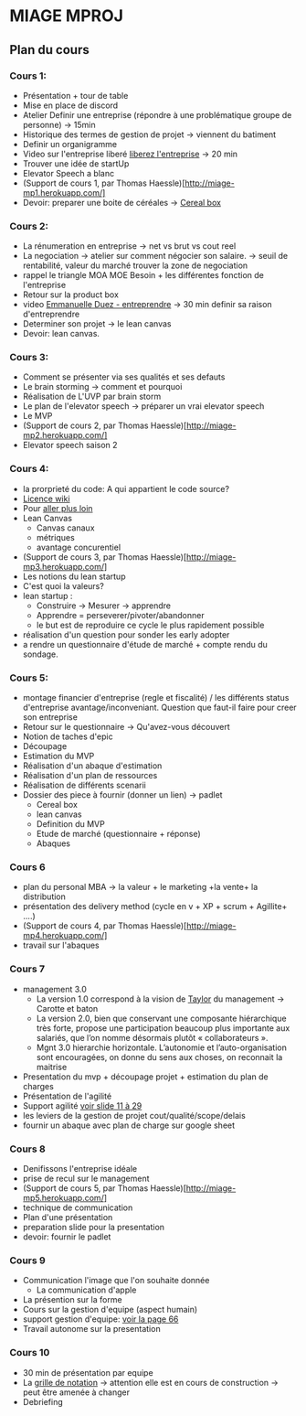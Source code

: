 # MIAGE MPROJ

## Plan du cours

### Cours 1:

- Présentation + tour de table
- Mise en place de discord
- Atelier Definir une entreprise (répondre à une problématique groupe de personne) -> 15min 
- Historique des termes de gestion de projet -> viennent du batiment
-  Definir un organigramme
- Video sur l'entreprise liberé  [liberez l'entreprise](https://youtu.be/9oZUMzQDaw8)  -> 20 min
- Trouver une idée de startUp
- Elevator Speech a blanc
- (Support de cours 1, par Thomas Haessle)[http://miage-mp1.herokuapp.com/]
- Devoir: preparer une boite de céréales -> [Cereal box](https://blog.myagilepartner.fr/index.php/2017/02/14/product-vision-box/)

### Cours 2:
- La rénumeration en entreprise -> net vs brut vs cout reel
- La negociation -> atelier sur comment négocier son salaire. -> seuil de rentabilité, valeur du marché trouver la zone de negociation
- rappel le triangle MOA MOE Besoin + les différentes fonction de l'entreprise
- Retour sur la product box
-  video [Emmanuelle Duez - entreprendre](https://www.youtube.com/watch?v=7UyxSTayk2k) -> 30 min definir sa raison d'entreprendre
- Determiner son projet -> le lean canvas
- Devoir: lean canvas.

### Cours 3:
- Comment se présenter via ses qualités et ses defauts
- Le brain storming -> comment et pourquoi
- Réalisation de L'UVP par brain storm
- Le plan de l'elevator speech -> préparer un vrai elevator speech
- Le MVP
- (Support de cours 2, par Thomas Haessle)[http://miage-mp2.herokuapp.com/]
- Elevator speech saison 2

### Cours 4:
- la prorprieté du code: A qui appartient le code source?
- [Licence wiki](https://fr.wikipedia.org/wiki/Liste_de_licences_libres)
- Pour [aller plus loin](https://opensource.guide/legal/)
- Lean Canvas
	- Canvas canaux
	- métriques
	- avantage concurentiel
- (Support de cours 3, par Thomas Haessle)[http://miage-mp3.herokuapp.com/]
- Les notions du lean startup
- C'est quoi la valeurs?
- lean startup : 
	- Construire -> Mesurer -> apprendre 
	- Apprendre = perseverer/pivoter/abandonner
	- le but est de reproduire ce cycle le plus rapidement possible
- réalisation d'un question pour sonder les early adopter
- a rendre un questionnaire d'étude de marché + compte rendu du sondage.


### Cours 5:
- montage financier d'entreprise (regle et fiscalité) / les différents status d'entreprise avantage/inconveniant. Question que faut-il faire pour creer son entreprise
- Retour sur le questionnaire -> Qu'avez-vous découvert
- Notion de taches d'epic 
- Découpage
- Estimation du MVP
- Réalisation d'un abaque d'estimation
- Réalisation d'un plan de ressources
- Réalisation de différents scenarii
- Dossier des piece à fournir (donner un lien) -> padlet
	- Cereal box
	- lean canvas
	- Definition du MVP
	- Etude de marché (questionnaire + réponse)
	- Abaques

### Cours 6
- plan du personal MBA -> la valeur + le marketing +la vente+ la distribution
- présentation des delivery method (cycle en v + XP + scrum + Agillite+ ....)
- (Support de cours 4, par Thomas Haessle)[http://miage-mp4.herokuapp.com/]
- travail sur l'abaques


### Cours 7
- management 3.0
	- La version 1.0 correspond à la vision de [Taylor](https://fr.wikipedia.org/wiki/Taylorisme) du management -> Carotte et baton
	- La version 2.0, bien que conservant une composante hiérarchique très forte, propose une participation beaucoup plus importante aux salariés, que l’on nomme désormais plutôt « collaborateurs ».
	- Mgnt 3.0 hierarchie horizontale. L’autonomie et l’auto-organisation sont encouragées, on donne du sens aux choses, on reconnait la maitrise
- Presentation du mvp + découpage projet + estimation du plan de charges
- Présentation de l'agilité
- Support agilité [voir slide 11 à 29](https://drive.google.com/file/d/1h3CTSvaz5G96q5dHVKlY_8qFOpGQW4Se/view)
- les leviers de la gestion de projet cout/qualité/scope/delais
- fournir un abaque avec plan de charge sur google sheet

### Cours 8
- Denifissons l'entreprise idéale
- prise de recul sur le management
- (Support de cours 5, par Thomas Haessle)[http://miage-mp5.herokuapp.com/]
- technique de communication
- Plan d'une présentation
- preparation slide pour la presentation
- devoir: fournir le padlet

### Cours 9
- Communication l'image que l'on souhaite donnée
	- La communication d'apple
- La présention sur la forme
- Cours sur la gestion d'equipe (aspect humain)
- support gestion d'equipe: [voir la page 66](https://padlet-uploads.storage.googleapis.com/1231650588/82a273836306feb976d30ebce14307b1/Formation__Retrospective_technique_d_animation___cours_du_soir.pdf)
- Travail autonome sur la presentation

### Cours 10
- 30 min de présentation par equipe
- La [grille de notation](https://docs.google.com/spreadsheets/d/1k2Stz9G5uDt6hSqQKp27R7vQeSAv9VgF3_8srv_s0yo/edit?usp=sharing) -> attention elle est en cours de construction -> peut être amenée à changer
- Debriefing
